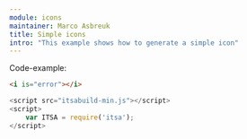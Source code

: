 ```yaml
---
module: icons
maintainer: Marco Asbreuk
title: Simple icons
intro: "This example shows how to generate a simple icon"
---
```


<i icon="error"></i>

<p class="spaced">Code-example:</p>

```html
<i is="error"></i>
```

```js
<script src="itsabuild-min.js"></script>
<script>
    var ITSA = require('itsa');
</script>
```

<script src="../../dist/itsabuild-min.js"></script>
<script>
    var ITSA = require('itsa');
</script>
